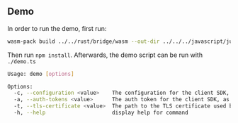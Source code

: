 ## Demo

In order to run the demo, first run:
```sh
wasm-pack build ../../rust/bridge/wasm --out-dir ../../../javascript/juicebox-sdk --out-name juicebox-sdk --target nodejs
```

Then run `npm install`. Afterwards, the demo script can be run with `./demo.ts`

```sh
Usage: demo [options]

Options:
  -c, --configuration <value>    The configuration for the client SDK, in JSON format
  -a, --auth-tokens <value>      The auth token for the client SDK, as a JSON string mapping realm ID to base64-encoded JWT
  -t, --tls-certificate <value>  The path to the TLS certificate used by the realms in DER format
  -h, --help                     display help for command
```
